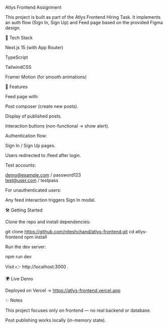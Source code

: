 Atlys Frontend Assignment

This project is built as part of the Atlys Frontend Hiring Task.
It implements an auth flow (Sign In, Sign Up) and Feed page based on the provided Figma design.

🚀 Tech Stack

Next.js 15 (with App Router)

TypeScript

TailwindCSS

Framer Motion (for smooth animations)

🔑 Features

Feed page with:

Post composer (create new posts).

Display of published posts.

Interaction buttons (non-functional → show alert).

Authentication flow:

Sign In / Sign Up pages.

Users redirected to /feed after login.

Test accounts:

demo@example.com / password123  
test@user.com / testpass


For unauthenticated users:

Any feed interaction triggers Sign In modal.

🛠 Getting Started

Clone the repo and install dependencies:

git clone https://github.com/niteshchand/atlys-frontend.git
cd atlys-frontend
npm install


Run the dev server:

npm run dev


Visit 👉 http://localhost:3000
.

🌍 Live Demo

Deployed on Vercel
 → https://atlys-frontend.vercel.app

✨ Notes

This project focuses only on frontend — no real backend or database.

Post publishing works locally (in-memory state).